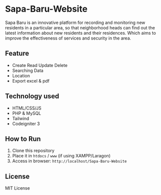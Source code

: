 # Sapa-Baru-Website

Sapa Baru is an innovative platform for recording and monitoring new residents in a particular area, so that neighborhood heads can find out the latest information about new residents and their residences. Which aims to improve the effectiveness of services and security in the area.
## Feature
- Create Read Update Delete
- Searching Data
- Location
- Export excel & pdf


## Technology used
- HTML/CSS/JS
- PHP & MySQL
- Tailwind
- Codeigniter 3


## How to Run
1. Clone this repository
2. Place it in `htdocs` / `www` (if using XAMPP/Laragon)
3. Access in browser: `http://localhost/Sapa-Baru-Website`

## License
MIT License
